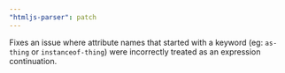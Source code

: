 ```yaml
---
"htmljs-parser": patch
---
```


Fixes an issue where attribute names that started with a keyword (eg: `as-thing` or `instanceof-thing`) were incorrectly treated as an expression continuation.
